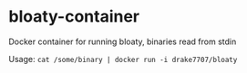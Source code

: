 # bloaty-container
Docker container for running bloaty, binaries read from stdin

Usage:  `cat /some/binary | docker run -i drake7707/bloaty`
